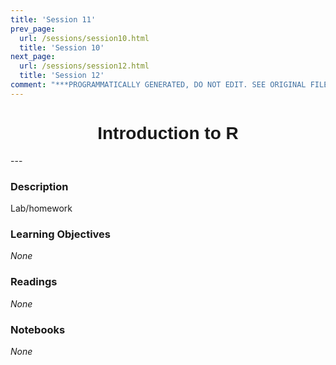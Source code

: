 ```yaml
---
title: 'Session 11'
prev_page:
  url: /sessions/session10.html
  title: 'Session 10'
next_page:
  url: /sessions/session12.html
  title: 'Session 12'
comment: "***PROGRAMMATICALLY GENERATED, DO NOT EDIT. SEE ORIGINAL FILES IN /content***"
---
```

<h1  style="font-family:  Verdana,  Geneva,  sans-serif;  text-align:center">Introduction  to  R</h1> 
--- 
 
###  Description 
Lab/homework 
 
###  Learning  Objectives 
*None* 
 
###  Readings 
*None* 
 
###  Notebooks 
*None*
